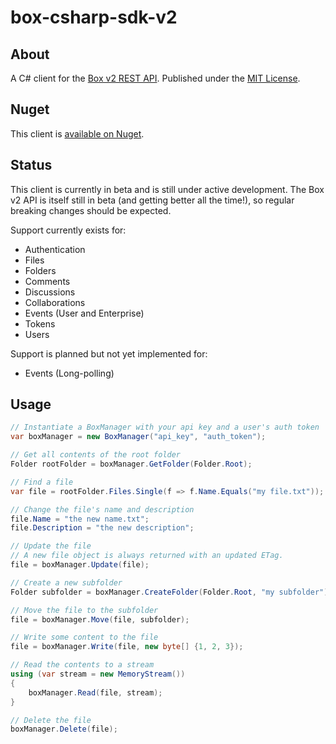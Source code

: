 # box-csharp-sdk-v2

## About

A C# client for the [Box v2 REST API](http://developers.box.com/docs/).  Published under the [MIT License](http://opensource.org/licenses/MIT).

## Nuget

This client is [available on Nuget](http://nuget.org/packages/Box.v2.SDK).  

## Status

This client is currently in beta and is still under active development.  The Box v2 API is itself still in beta (and getting better all the time!), so regular breaking changes should be expected.

Support currently exists for:

* Authentication
* Files
* Folders
* Comments
* Discussions
* Collaborations
* Events (User and Enterprise)
* Tokens
* Users

Support is planned but not yet implemented for:

* Events (Long-polling)

## Usage

```csharp
// Instantiate a BoxManager with your api key and a user's auth token
var boxManager = new BoxManager("api_key", "auth_token");

// Get all contents of the root folder
Folder rootFolder = boxManager.GetFolder(Folder.Root);

// Find a file
var file = rootFolder.Files.Single(f => f.Name.Equals("my file.txt"));

// Change the file's name and description
file.Name = "the new name.txt";
file.Description = "the new description";

// Update the file
// A new file object is always returned with an updated ETag.
file = boxManager.Update(file);

// Create a new subfolder
Folder subfolder = boxManager.CreateFolder(Folder.Root, "my subfolder");

// Move the file to the subfolder
file = boxManager.Move(file, subfolder);

// Write some content to the file
file = boxManager.Write(file, new byte[] {1, 2, 3});

// Read the contents to a stream
using (var stream = new MemoryStream())
{
    boxManager.Read(file, stream);
}

// Delete the file
boxManager.Delete(file);

